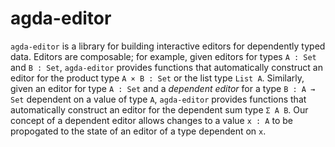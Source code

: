 # agda-editor

`agda-editor` is a library for building interactive editors for dependently typed data.
Editors are composable; for example, given editors for types `A : Set` and `B : Set`, `agda-editor` provides functions that automatically construct an editor for the product type `A × B : Set` or the list type `List A`.
Similarly, given an editor for type `A : Set` and a *dependent editor* for a type `B : A → Set` dependent on a value of type `A`, `agda-editor` provides functions that automatically construct an editor for the dependent sum type `Σ A B`.
Our concept of a dependent editor allows changes to a value `x : A` to be propogated to the state of an editor of a type dependent on `x`.

